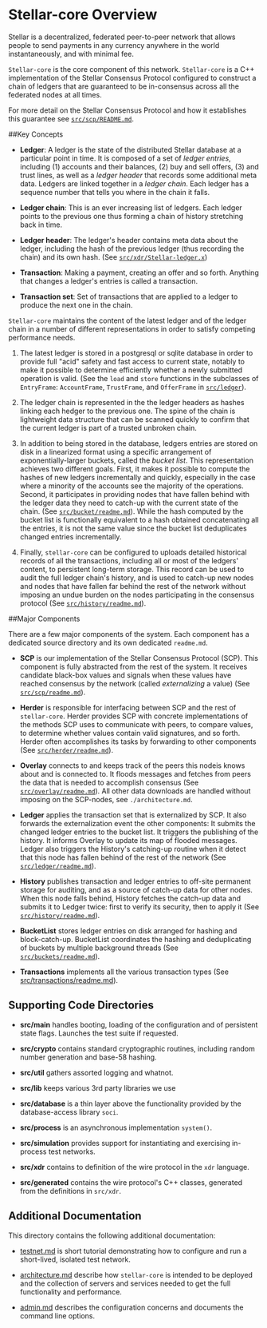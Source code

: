 # Stellar-core Overview

Stellar is a decentralized, federated peer-to-peer network that allows people to
send payments in any currency anywhere in the world instantaneously, and with
minimal fee.

`Stellar-core` is the core component of this network. `Stellar-core` is a C++
implementation of the Stellar Consensus Protocol configured to construct a chain
of ledgers that are guaranteed to be in-consensus across all the federated nodes
at all times.

For more detail on the Stellar Consensus Protocol and how it establishes this
guarantee see [`src/scp/README.md`](../src/scp/readme.md). 

##Key Concepts

- **Ledger**: A ledger is the state of the distributed Stellar database at a 
  particular point in time. It is composed of a set of _ledger entries_, 
  including (1) accounts and their balances, (2) buy and sell offers, (3) and 
  trust lines, as well as a _ledger header_ that records some additional meta 
  data. Ledgers are linked together in a _ledger chain_. Each ledger has a 
  sequence number that tells you where in the chain it falls.

- **Ledger chain**: This is an ever increasing list of ledgers. Each ledger
  points to the previous one thus forming a chain of history stretching back in
  time.

- **Ledger header**: The ledger's header contains meta data about the ledger,
  including the hash of the previous ledger (thus recording the chain) and its own
  hash. (See [`src/xdr/Stellar-ledger.x`](../src/xdr/Stellar-ledger.x))

- **Transaction**: Making a payment, creating an offer and so forth. Anything
  that changes a ledger's entries is called a transaction.

- **Transaction set**: Set of transactions that are applied to a ledger to
  produce the next one in the chain.


`Stellar-core` maintains the content of the latest ledger and of the ledger
chain in a number of different representations in order to satisfy competing
performance needs.

 1. The latest ledger is stored in a postgresql or sqlite database in order to
    provide full "acid" safety and fast access to current state, notably to make
    it possible to determine efficiently whether a newly submitted operation is
    valid. (See the `load` and `store` functions in the subclasses of
    `EntryFrame`: `AccountFrame`, `TrustFrame`, and `OfferFrame` in
    [`src/ledger`](../src/ledger)).

 2. The ledger chain is represented in the the ledger headers as hashes linking
    each hedger to the previous one. The spine of the chain is lightweight data
    structure that can be scanned quickly to confirm that the current ledger is
    part of a trusted unbroken chain.

 3. In addition to being stored in the database, ledgers entries are stored on
    disk in a linearized format using a specific arrangement of
    exponentially-larger buckets, called the _bucket list_. This representation
    achieves two different goals. First, it makes it possible to compute the
    hashes of new ledgers incrementally and quickly, especially in the case
    where a minority of the accounts see the majority of the operations. Second,
    it participates in providing nodes that have fallen behind with the ledger
    data they need to catch-up with the current state of the chain. (See
    [`src/bucket/readme.md`](../src/bucket/readme.md)). While the hash computed by the bucket list is
    functionally equivalent to a hash obtained concatenating all the entries, it
    is not the same value since the bucket list deduplicates changed entries
    incrementally.

 4. Finally, `stellar-core` can be configured to uploads detailed historical
    records of all the transactions, including all or most of the ledgers'
    content, to persistent long-term storage. This record can be used to audit
    the full ledger chain's history, and is used to catch-up new nodes and nodes
    that have fallen far behind the rest of the network without imposing an
    undue burden on the nodes participating in the consensus protocol (See
    [`src/history/readme.md`](../src/history/readme.md)).


##Major Components

There are a few major components of the system. Each component has a dedicated
source directory and its own dedicated `readme.md`.


* **SCP** is our implementation of the Stellar Consensus Protocol (SCP). This
  component is fully abstracted from the rest of the system. It receives
  candidate black-box values and signals when these values have reached
  consensus by the network (called _externalizing_ a value) (See
  [`src/scp/readme.md`](../src/scp/readme.md)).

* **Herder** is responsible for interfacing between SCP and the rest of
  `stellar-core`. Herder provides SCP with concrete implementations of the
  methods SCP uses to communicate with peers, to compare values, to determine
  whether values contain valid signatures, and so forth. Herder often accomplishes
  its tasks by forwarding to other components (See [`src/herder/readme.md`](../src/herder/readme.md)).

* **Overlay** connects to and keeps track of the peers this nodeis knows
  about and is connected to. It floods messages and fetches from peers the data
  that is needed to accomplish consensus (See [`src/overlay/readme.md`](../src/overlay/readme.md)). All
  other data downloads are handled without imposing on the SCP-nodes, see 
  `./architecture.md`.
  
* **Ledger** applies the transaction set that is externalized by SCP. It also
  forwards the externalization event the other components: It submits the
  changed ledger entries to the bucket list. It triggers the publishing of the
  history. It informs Overlay to update its map of flooded messages. Ledger also
  triggers the History's catching-up routine when it detect that this node has fallen
  behind of the rest of the network (See [`src/ledger/readme.md`](../src/ledger/readme.md)).

* **History** publishes transaction and ledger entries to off-site permanent
  storage for auditing, and as a source of catch-up data for other nodes. When
  this node falls behind, History fetches the catch-up data and submits it to
  Ledger twice: first to verify its security, then to apply it (See [`src/history/readme.md`](../src/history/readme.md)).

* **BucketList** stores ledger entries on disk arranged for hashing and
  block-catch-up. BucketList coordinates the hashing and deduplicating of
  buckets by multiple background threads (See [`src/buckets/readme.md`](../src/buckets/readme.md)).

* **Transactions** implements all the various transaction types (See
  [src/transactions/readme.md](../src/transactions/readme.md)).


## Supporting Code Directories

* **src/main** handles booting, loading of the configuration and of persistent state
  flags. Launches the test suite if requested.

* **src/crypto** contains standard cryptographic routines, including random number
  generation and base-58 hashing.

* **src/util** gathers assorted logging and whatnot.

* **src/lib** keeps various 3rd party libraries we use

* **src/database** is a thin layer above the functionality provided by the
  database-access library `soci`.
  
* **src/process** is an asynchronous implementation `system()`.

* **src/simulation** provides support for instantiating and exercising in-process
  test networks.

* **src/xdr** contains to definition of the wire protocol in the `xdr` language.

* **src/generated** contains the wire protocol's C++ classes, generated from the definitions
  in `src/xdr`.


## Additional Documentation

This directory contains the following additional documentation:

* [testnet.md](/docs/testnet.md) is short tutorial demonstrating how to configure and run a
  short-lived, isolated test network.

* [architecture.md](/docs/architecture.md) describe how `stellar-core` is intended to be deployed and the
  collection of servers and services needed to get the full functionality and
  performance.

* [admin.md](/docs/admin.md) describes the configuration concerns and documents the command line
  options.

